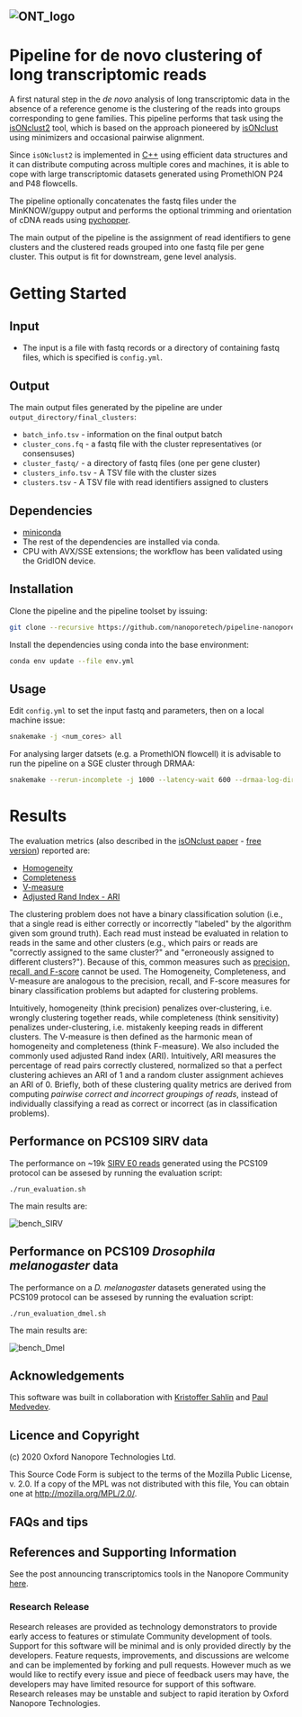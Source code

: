 ![ONT_logo](/ONT_logo.png)
-----------------------------

Pipeline for de novo clustering of long transcriptomic reads
=============================================================

A first natural step in the *de novo* analysis of long transcriptomic data in the absence of a reference genome is the clustering of the reads into groups corresponding to gene families.
This pipeline performs that task using the [isONclust2](https://github.com/nanoporetech/isONclust2) tool, which is based on the approach pioneered by [isONclust](https://github.com/ksahlin/isONclust) using minimizers and occasional pairwise alignment.

Since `isONclust2` is implemented in [C++](https://en.wikipedia.org/wiki/C%2B%2B) using efficient data structures and it can distribute computing across multiple cores and machines, it is able to cope with large transcriptomic datasets generated using PromethION P24 and P48 flowcells.

The pipeline optionally concatenates the fastq files under the MinKNOW/guppy output and performs the optional trimming and orientation of cDNA reads using [pychopper](https://github.com/nanoporetech/pychopper).  

The main output of the pipeline is the assignment of read identifiers to gene clusters and the clustered reads grouped into one fastq file per gene cluster. This output is fit for downstream, gene level analysis.

Getting Started
===============

## Input

- The input is a file with fastq records or a directory of containing fastq files, which is specified is `config.yml`. 

## Output

The main output files generated by the pipeline are under `output_directory/final_clusters`:

- `batch_info.tsv` - information on the final output batch
- `cluster_cons.fq` - a fastq file with the cluster representatives (or consensuses)
- `cluster_fastq/` - a directory of fastq files (one per gene cluster)
- `clusters_info.tsv` - A TSV file with the cluster sizes
- `clusters.tsv` - A TSV file with read identifiers assigned to clusters

## Dependencies

- [miniconda](https://conda.io/miniconda.html)
- The rest of the dependencies are installed via conda.
- CPU with AVX/SSE extensions; the workflow has been validated using the GridION device.

## Installation

Clone the pipeline and the pipeline toolset by issuing:

```bash
git clone --recursive https://github.com/nanoporetech/pipeline-nanopore-denovo-isoforms.git
```

Install the dependencies using conda into the base environment:

```bash
conda env update --file env.yml
```

## Usage

Edit `config.yml` to set the input fastq and parameters, then on a local machine issue:

```bash
snakemake -j <num_cores> all
```

For analysing larger datsets (e.g. a PromethION flowcell) it is advisable to run the pipeline on a SGE cluster through DRMAA:

```bash
snakemake --rerun-incomplete -j 1000 --latency-wait 600 --drmaa-log-dir sge_logs --drmaa ' -P project_name -V -cwd -l h_vmem=200G,mem_free=155G -pe mt 5' all
```

Results
=======

The evaluation metrics (also described in the [isONclust paper](https://www.liebertpub.com/doi/abs/10.1089/cmb.2019.0299) - [free version](https://www.biorxiv.org/content/10.1101/463463v1.full.pdf)) reported are:

- [Homogeneity](https://scikit-learn.org/stable/modules/generated/sklearn.metrics.homogeneity_score.html)
- [Completeness](https://scikit-learn.org/stable/modules/generated/sklearn.metrics.completeness_score.html)
- [V-measure](https://clusteringjl.readthedocs.io/en/latest/vmeasure.html)
- [Adjusted Rand Index - ARI](https://scikit-learn.org/stable/modules/generated/sklearn.metrics.completeness_score.html://scikit-learn.org/stable/modules/generated/sklearn.metrics.adjusted_rand_score.html)

The clustering problem does not have a binary classification solution (i.e., that a single read is either correctly or incorrectly "labeled" by the algorithm given som ground truth). Each read must instead be evaluated in relation to reads in the same and other clusters (e.g., which pairs or reads are "correctly assigned to the same cluster?" and "erroneously assigned to different clusters?"). Because of this, common measures such as [precision, recall, and F-score](https://en.wikipedia.org/wiki/Precision_and_recall) cannot be used. The Homogeneity, Completeness, and V-measure are analogous to the precision, recall, and F-score measures for binary classification problems but adapted for clustering problems.

Intuitively, homogeneity (think precision) penalizes over-clustering, i.e. wrongly clustering together reads, while completeness (think sensitivity) penalizes under-clustering, i.e. mistakenly keeping reads in different clusters. The V-measure is then defined as the harmonic mean of homogeneity and completeness (think F-measure). We also included the commonly used adjusted Rand index (ARI). Intuitively, ARI measures the percentage of read pairs correctly clustered, normalized so that a perfect clustering achieves an ARI of 1 and a random cluster assignment achieves an ARI of 0. Briefly, both of these clustering quality metrics are derived from computing *pairwise correct and incorrect groupings of reads*, instead of individually classifying a read as correct or incorrect (as in classification problems). 

## Performance on PCS109 SIRV data

The performance on ~19k [SIRV E0 reads](/evaluation/data/SIRV_PCS109_phmm_fl.fq) generated using the PCS109 protocol can be assesed by running the evaluation script:

```
./run_evaluation.sh
``` 

The main results are:

![bench_SIRV](/evaluation/results/isonclust2_SIRV.png)

## Performance on PCS109 *Drosophila melanogaster* data

The performance on a *D. melanogaster* datasets generated using the PCS109 protocol can be assesed by running the evaluation script:

```
./run_evaluation_dmel.sh
``` 

The main results are:

![bench_Dmel](/evaluation/results/isonclust2_dmel.png)

## Acknowledgements

This software was built in collaboration with [Kristoffer Sahlin](https://www.scilifelab.se/researchers/kristoffer-sahlin/) and [Paul Medvedev](http://medvedevgroup.com/).

## Licence and Copyright

(c) 2020 Oxford Nanopore Technologies Ltd.

This Source Code Form is subject to the terms of the Mozilla Public License, v. 2.0. If a copy of the MPL was not distributed with this
file, You can obtain one at http://mozilla.org/MPL/2.0/.

## FAQs and tips

## References and Supporting Information

See the post announcing transcriptomics tools in the Nanopore Community [here](https://community.nanoporetech.com/posts/new-transcriptomics-analys).

### Research Release

Research releases are provided as technology demonstrators to provide early access to features or stimulate Community development of tools. Support for this software will be minimal and is only provided directly by the developers. Feature requests, improvements, and discussions are welcome and can be implemented by forking and pull requests. However much as we would like to rectify every issue and piece of feedback users may have, the developers may have limited resource for support of this software. Research releases may be unstable and subject to rapid iteration by Oxford Nanopore Technologies.
